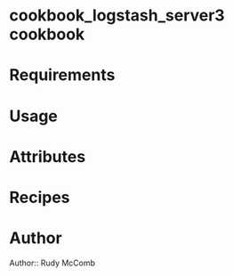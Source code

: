 # cookbook_logstash_server3 cookbook

# Requirements

# Usage

# Attributes

# Recipes

# Author

Author:: Rudy McComb
